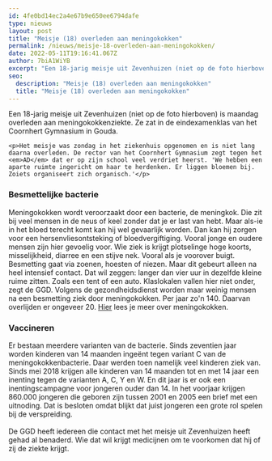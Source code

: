 ```yaml
---
id: 4fe0bd14ec2a4e67b9e650ee6794dafe
type: nieuws
layout: post
title: "Meisje (18) overleden aan meningokokken"
permalink: /nieuws/meisje-18-overleden-aan-meningokokken/
date: 2022-05-11T19:16:41.067Z
author: 7biA1WiYB
excerpt: "Een 18-jarig meisje uit Zevenhuizen (niet op de foto hierboven) is maandag overleden aan meningokokkenziekte. Ze zat in de eindexamenklas van het Coornhert Gymnasium in Gouda.  "
seo:
  description: "Meisje (18) overleden aan meningokokken"
  title: "Meisje (18) overleden aan meningokokken"
---
```

Een 18-jarig meisje uit Zevenhuizen (niet op de foto hierboven) is maandag overleden aan meningokokkenziekte. Ze zat in de eindexamenklas van het Coornhert Gymnasium in Gouda.  

    <p>Het meisje was zondag in het ziekenhuis opgenomen en is niet lang daarna overleden. De rector van het Coornhert Gymnasium zegt tegen het <em>AD</em> dat er op zijn school veel verdriet heerst. 'We hebben een aparte ruimte ingericht om haar te herdenken. Er liggen bloemen bij. Zoiets organiseert zich organisch.'</p>
<h3>Besmettelijke bacterie</h3>
<p>Meningokokken wordt veroorzaakt door een bacterie, de meningkok. Die zit bij veel mensen in de neus of keel zonder dat je er last van hebt. Maar als-ie in het bloed terecht komt kan hij wel gevaarlijk worden. Dan kan hij zorgen voor een hersenvliesontsteking of bloedvergiftiging. Vooral jonge en oudere mensen zijn hier gevoelig voor. Wie ziek is krijgt plotselinge hoge koorts, misselijkheid, diarree en een stijve nek. Vooral als je voorover buigt. Besmetting gaat via zoenen, hoesten of niezen. Maar dit gebeurt alleen na heel intensief contact. Dat wil zeggen: langer dan vier uur in dezelfde kleine ruime zitten. Zoals een tent of een auto. Klaslokalen vallen hier niet onder, zegt de GGD. Volgens de gezondheidsdienst worden maar weinig mensen na een besmetting ziek door meningokokken. Per jaar zo'n 140. Daarvan overlijden er ongeveer 20. <a href="https://7dagen.netlify.app/nieuws-video/meisje-14-overleden-aan-meningokokkenziekte">Hier</a> lees je meer over meningokokken.</p>
<h3>Vaccineren</h3>
<p>Er bestaan meerdere varianten van de bacterie. Sinds zeventien jaar worden kinderen van 14 maanden ingeënt tegen variant C van de meningokokkenbacterie. Daar werden toen namelijk veel kinderen ziek van. Sinds mei 2018 krijgen alle kinderen van 14 maanden tot en met 14 jaar een inenting tegen de varianten A, C, Y en W. En dit jaar is er ook een inentingscampagne voor jongeren ouder dan 14. In het voorjaar krijgen 860.000 jongeren die geboren zijn tussen 2001 en 2005 een brief met een uitnoding. Dat is besloten omdat blijkt dat juist jongeren een grote rol spelen bij de verspreiding.<br><br>De GGD heeft iedereen die contact met het meisje uit Zevenhuizen heeft gehad al benaderd. Wie dat wil krijgt medicijnen om te voorkomen dat hij of zij de ziekte krijgt.</p>  
